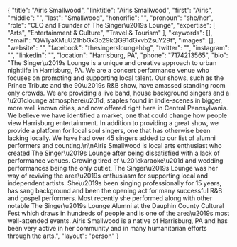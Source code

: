 {
  "title": "Airis Smallwood",
  "linktitle": "Airis Smallwood",
  "first": "Airis",
  "middle": "",
  "last": "Smallwood",
  "honorific": "",
  "pronoun": "she/her",
  "role": "CEO and Founder of The Singer\u2019s Lounge",
  "expertise": [
    "Arts",
    "Entertainment & Culture",
    "Travel & Tourism"
  ],
  "keywords": [],
  "email": "QWlyaXMuU21hbGx3b29kQG91dGxvb2suY29t",
  "images": [],
  "website": "",
  "facebook": "thesingersloungehbg",
  "twitter": "",
  "instagram": "",
  "linkedin": "",
  "location": "Harrisburg, PA",
  "phone": "7174213565",
  "bio": "The Singer\u2019s Lounge is a unique and creative approach to urban nightlife in Harrisburg, PA. We are a concert performance venue who focuses on promoting and supporting local talent. Our shows, such as the Prince Tribute and the 90\u2019s R&B show, have amassed standing room only crowds. We are providing a live band, house background singers and a \u201clounge atmosphere\u201d, staples found in indie-scenes in bigger, more well known cities, and now offered right here in Central Pennsylvania. We believe we have identified a market, one that could change how people view Harrisburg entertainment. In addition to providing a great show, we provide a platform for local soul singers, one that has otherwise been lacking locally. We have had over 45 singers added to our list of alumni performers and counting.\n\nAiris Smallwood is local arts enthusiast who created The Singer\u2019s Lounge after being dissatisfied with a lack of performance venues. Growing tired of \u201ckaraoke\u201d and wedding performances being the only outlet, The Singer\u2019s Lounge was her way of reviving the area\u2019s enthusiasm for supporting local and independent artists. She\u2019s been singing professionally for 15 years, has sang background and been the opening act for many successful R&B and gospel performers. Most recently she performed along with other notable The Singer\u2019s Lounge Alumni at the Dauphin County Cultural Fest which draws in hundreds of people and is one of the area\u2019s most well-attended events. Airis Smallwood is a native of Harrisburg, PA and has been very active in her community and in many humanitarian efforts through the arts.",
  "layout": "person"
}